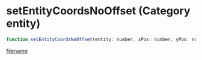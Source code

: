 # setEntityCoordsNoOffset (Category entity)

```js
function setEntityCoordsNoOffset(entity: number, xPos: number, yPos: number, zPos: number, xAxis: boolean, yAxis: boolean, zAxis: boolean): void
```

[filename](setEntityCoordsNoOffset_m.md ':include')
